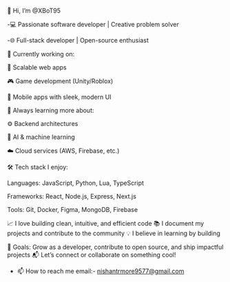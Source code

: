 👋 Hi, I’m @XBoT95

-💻 Passionate software developer | Creative problem solver

-🌐 Full-stack developer | Open-source enthusiast

🔭 Currently working on:

🚀 Scalable web apps

🎮 Game development (Unity/Roblox)

📱 Mobile apps with sleek, modern UI

🌱 Always learning more about:

⚙️ Backend architectures

🧠 AI & machine learning

☁️ Cloud services (AWS, Firebase, etc.)

🛠️ Tech stack I enjoy:

Languages: JavaScript, Python, Lua, TypeScript

Frameworks: React, Node.js, Express, Next.js

Tools: Git, Docker, Figma, MongoDB, Firebase

📈 I love building clean, intuitive, and efficient code
📚 I document my projects and contribute to the community
💡 I believe in learning by building

🎯 Goals: Grow as a developer, contribute to open source, and ship impactful projects
📬 Let’s connect or collaborate on something cool!


- 📫 How to reach me email:- nishantrmore9577@gmail.com
